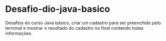 # Desafio-dio-java-basico
Desafios do curso Java básico, criar um cadastro para ser preenchido pelo terminal e mostrar o resultado do cadastro no final contendo todas informações.
